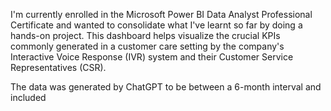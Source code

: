 I'm currently enrolled in the Microsoft Power BI Data Analyst Professional Certificate and wanted to consolidate what I've learnt so far by doing a hands-on project. This dashboard helps visualize the crucial KPIs commonly generated in a customer care setting by the company's Interactive Voice Response (IVR) system and their Customer Service Representatives (CSR).

The data was generated by ChatGPT to be between a 6-month interval and included 
